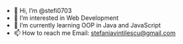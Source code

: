 - 👋 Hi, I’m @stefi0703
- 👀 I’m interested in Web Development
- 🌱 I’m currently learning OOP in Java and JavaScript
- 📫 How to reach me 
      Email: stefaniavintilescu@gmail.com

<!---
stefi0703/stefi0703 is a ✨ special ✨ repository because its `README.md` (this file) appears on your GitHub profile.
You can click the Preview link to take a look at your changes.
--->
